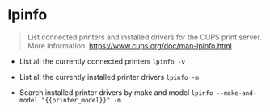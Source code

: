 # lpinfo
> List connected printers and installed drivers for the CUPS print server.
> More information: <https://www.cups.org/doc/man-lpinfo.html>.

- List all the currently connected printers
`lpinfo -v`

- List all the currently installed printer drivers
`lpinfo -m`

- Search installed printer drivers by make and model
`lpinfo --make-and-model "{{printer_model}}" -m`
